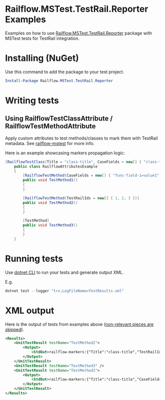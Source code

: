 # Railflow.MSTest.TestRail.Reporter Examples

Examples on how to use [Railflow.MSTest.TestRail.Reporter](https://www.nuget.org/packages/Railflow.MSTest.TestRail.Reporter/) package with MSTest tests for TestRail integration.



Installing (NuGet)
============

Use this command to add the package to your test project.

```powershell
Install-Package Railflow.MSTest.TestRail.Reporter
```



Writing tests
=============



## Using RailflowTestClassAttribute / RailflowTestMethodAttribute

Apply custom attributes to test methods/classes to mark them with TestRail metadata. See [railflow-mstest](https://github.com/railflow/railflow-mstest#railflowmstesttestrailreporter)  for more info.

Here is an example showcasing markers propagation logic:

```c#
[RailflowTestClass(Title = "class-title", CaseFields = new[] { "class-field-1=value1", "class-field-2=value2" })]
    public class RailflowAttributesExample
    {
        [RailflowTestMethod(CaseFields = new[] { "func-field-1=value1", "func-field-2=value2" })]
        public void TestMethod1()
        {
        }

        [RailflowTestMethod(TestRailIds = new[] { 1, 2, 3 })]
        public void TestMethod2()
        {
        }

        [TestMethod]
        public void TestMethod3()
        {
        }
    }
```

# Running tests

Use [dotnet CLI](https://docs.microsoft.com/en-us/dotnet/core/tools/dotnet-test) to run your tests and generate output XML.

E.g.

```powershell
dotnet test --logger "trx;LogFileName=TestResults.xml"
```



XML output
===========

Here is the output of tests from examples above (<u>non-relevant pieces are skipped</u>).

```xml
<Results>
	<UnitTestResult testName="TestMethod2">
		<Output>
			<StdOut>railflow-markers:{"Title":"class-title","TestRailIds":[1,2,3],"CaseFields":["class-field-1=value1","class-field-2=value2"]}</StdOut>
		</Output>
	</UnitTestResult>
	<UnitTestResult testName="TestMethod3" />
	<UnitTestResult testName="TestMethod1">
		<Output>
			<StdOut>railflow-markers:{"Title":"class-title","CaseFields":["func-field-1=value1","func-field-2=value2"]}</StdOut>
		</Output>
	</UnitTestResult>
</Results>
```
